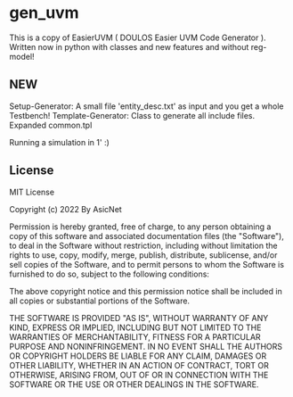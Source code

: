 # gen_uvm
This is a copy of EasierUVM ( DOULOS Easier UVM Code Generator ). 
Written now in python with classes and new features and without reg-model!

## NEW

Setup-Generator: A small file 'entity_desc.txt' as input and you get a whole Testbench!
Template-Generator: Class to generate all include files.
Expanded common.tpl

Running a simulation in 1' :)

## License
MIT License

Copyright (c) 2022 By AsicNet

Permission is hereby granted, free of charge, to any person obtaining a copy of this software and associated documentation files (the "Software"), to deal in the Software without restriction, including without limitation the rights to use, copy, modify, merge, publish, distribute, sublicense, and/or sell copies of the Software, and to permit persons to whom the Software is furnished to do so, subject to the following conditions:

The above copyright notice and this permission notice shall be included in all copies or substantial portions of the Software.

THE SOFTWARE IS PROVIDED "AS IS", WITHOUT WARRANTY OF ANY KIND, EXPRESS OR IMPLIED, INCLUDING BUT NOT LIMITED TO THE WARRANTIES OF MERCHANTABILITY, FITNESS FOR A PARTICULAR PURPOSE AND NONINFRINGEMENT. IN NO EVENT SHALL THE AUTHORS OR COPYRIGHT HOLDERS BE LIABLE FOR ANY CLAIM, DAMAGES OR OTHER LIABILITY, WHETHER IN AN ACTION OF CONTRACT, TORT OR OTHERWISE, ARISING FROM, OUT OF OR IN CONNECTION WITH THE SOFTWARE OR THE USE OR OTHER DEALINGS IN THE SOFTWARE.
